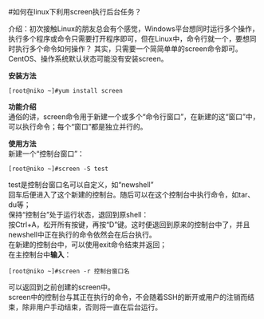 <!-- --- tag:  云主机 vps screen 进阶  -->


<!-- --- title: 如何在linux下利用screen执行后台任务？ -->
#如何在linux下利用screen执行后台任务？

介绍：初次接触Linux的朋友总会有个感觉，Windows平台想同时运行多个操作，执行多个程序或命令只需要打开程序即可，但在Linux中，命令行就一个，要想同时执行多个命令如何操作？
其实，只需要一个简简单单的screen命令即可。
CentOS、操作系统默认状态可能没有安装screen。


**安装方法**<br>

    [root@niko ~]#yum install screen

**功能介绍**<br>
通俗的讲，screen命令用于新建一个或多个“命令行窗口”，在新建的这“窗口”中，可以执行命令；每个“窗口”都是独立并行的。

**使用方法**<br>
新建一个“控制台窗口”：<br>

    [root@niko ~]#screen -S test 

test是控制台窗口名可以自定义，如“newshell”<br>
回车后便进入了这个新建的控制台。随后可以在这个控制台中执行命令，如tar、du等；<br>
保持“控制台”处于运行状态，退回到原shell：<br>
按Ctrl+A，松开所有按键，再按“D”键。这时便退回到原来的控制台中了，并且newshell中正在执行的命令依然会在后台执行。<br>
在新建的控制台中，可以使用exit命令结束并返回；<br>
在主控制台中**输入**：

    [root@niko ~]#screen -r 控制台窗口名

可以返回到之前创建的screen中。<br>
screen中的控制台与其正在执行的命令，不会随着SSH的断开或用户的注销而结束，除非用户手动结束，否则将一直在后台运行。<br>